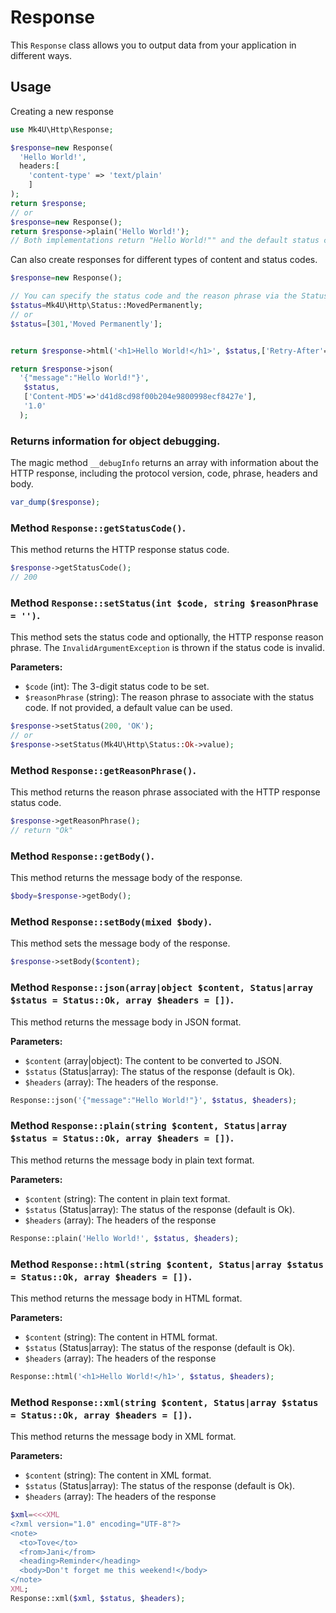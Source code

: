 # Response
This `Response` class allows you to output data from your application in different ways.

## Usage

Creating a new response
```php
use Mk4U\Http\Response;

$response=new Response(
  'Hello World!',
  headers:[
    'content-type' => 'text/plain'
    ]
);
return $response;
// or
$response=new Response();
return $response->plain('Hello World!');
// Both implementations return "Hello World!"" and the default status code is 200.
```

Can also create responses for different types of content and status codes.
```php
$response=new Response();

// You can specify the status code and the reason phrase via the Status enum or as an array.
$status=Mk4U\Http\Status::MovedPermanently;
// or
$status=[301,'Moved Permanently'];


return $response->html('<h1>Hello World!</h1>', $status,['Retry-After'=>'Retry-After: 120'],'1.2');

return $response->json(
  '{"message":"Hello World!"}',
   $status,
   ['Content-MD5'=>'d41d8cd98f00b204e9800998ecf8427e'],
   '1.0'
  );
```

### Returns information for object debugging.
The magic method `__debugInfo` returns an array with information about the HTTP response, including the protocol version, code, phrase, headers and body.
```php
var_dump($response);
```

### Method `Response::getStatusCode()`.
This method returns the HTTP response status code.
```php
$response->getStatusCode();
// 200
```

### Method `Response::setStatus(int $code, string $reasonPhrase = '')`.
This method sets the status code and optionally, the HTTP response reason phrase. The `InvalidArgumentException` is thrown if the status code is invalid.

**Parameters:**
- `$code` (int): The 3-digit status code to be set.
- `$reasonPhrase` (string): The reason phrase to associate with the status code. If not provided, a default value can be used.

```php
$response->setStatus(200, 'OK');
// or
$response->setStatus(Mk4U\Http\Status::Ok->value);
```

### Method `Response::getReasonPhrase()`.
This method returns the reason phrase associated with the HTTP response status code.

```php
$response->getReasonPhrase();
// return "Ok"
```

### Method `Response::getBody()`.
This method returns the message body of the response.

```php
$body=$response->getBody();
```

### Method `Response::setBody(mixed $body)`.
This method sets the message body of the response.

```php
$response->setBody($content);
```

### Method `Response::json(array|object $content, Status|array $status = Status::Ok, array $headers = [])`.
This method returns the message body in JSON format.

**Parameters:**
- `$content` (array|object): The content to be converted to JSON.
- `$status` (Status|array): The status of the response (default is Ok).
- `$headers` (array): The headers of the response.

```php
Response::json('{"message":"Hello World!"}', $status, $headers);
```

### Method `Response::plain(string $content, Status|array $status = Status::Ok, array $headers = [])`.
This method returns the message body in plain text format.

**Parameters:**
- `$content` (string): The content in plain text format.
- `$status` (Status|array): The status of the response (default is Ok).
- `$headers` (array): The headers of the response

```php
Response::plain('Hello World!', $status, $headers);
```

### Method `Response::html(string $content, Status|array $status = Status::Ok, array $headers = [])`.
This method returns the message body in HTML format.

**Parameters:**
- `$content` (string): The content in HTML format.
- `$status` (Status|array): The status of the response (default is Ok).
- `$headers` (array): The headers of the response

```php
Response::html('<h1>Hello World!</h1>', $status, $headers);
```

### Method `Response::xml(string $content, Status|array $status = Status::Ok, array $headers = [])`.
This method returns the message body in XML format.

**Parameters:**
- `$content` (string): The content in XML format.
- `$status` (Status|array): The status of the response (default is Ok).
- `$headers` (array): The headers of the response

```php
$xml=<<<XML
<?xml version="1.0" encoding="UTF-8"?>
<note>
  <to>Tove</to>
  <from>Jani</from>
  <heading>Reminder</heading>
  <body>Don't forget me this weekend!</body>
</note>
XML;
Response::xml($xml, $status, $headers);
```